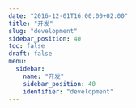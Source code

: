 ```yaml
---
date: "2016-12-01T16:00:00+02:00"
title: "开发"
slug: "development"
sidebar_position: 40
toc: false
draft: false
menu:
  sidebar:
    name: "开发"
    sidebar_position: 40
    identifier: "development"
---
```

